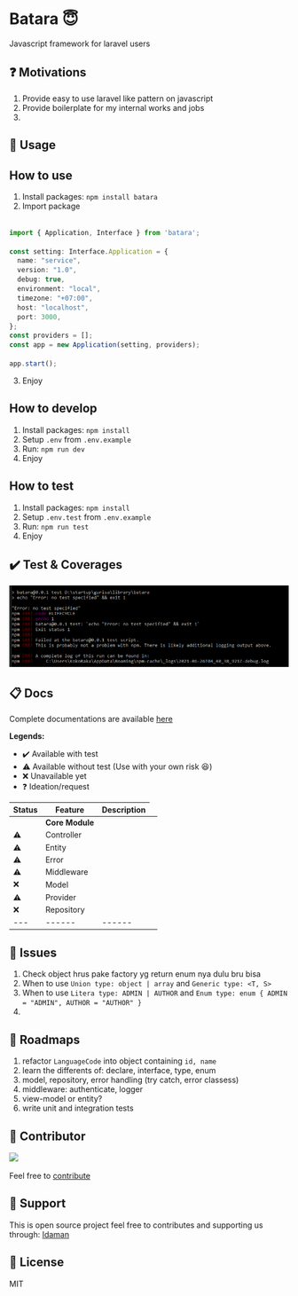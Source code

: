 # Batara 😇
Javascript framework for laravel users

❓ Motivations
---
1. Provide easy to use laravel like pattern on javascript
2. Provide boilerplate for my internal works and jobs
3. 

🖖 Usage
---
## How to use
1. Install packages: `npm install batara`
2. Import package
```ts

import { Application, Interface } from 'batara';

const setting: Interface.Application = {
  name: "service",
  version: "1.0",
  debug: true,
  environment: "local",
  timezone: "+07:00",
  host: "localhost",
  port: 3000,
};
const providers = [];
const app = new Application(setting, providers);

app.start();

```
3. Enjoy

## How to develop
1. Install packages: `npm install`
2. Setup `.env` from `.env.example`
3. Run: `npm run dev`
4. Enjoy

## How to test
1. Install packages: `npm install`
2. Setup `.env.test` from `.env.example`
3. Run: `npm run test`
4. Enjoy

✔️ Test & Coverages
---
![Test coverages](https://github.com/gurisa/batara/blob/master/assets/image/coverage.png?raw=true)

📋 Docs
---
Complete documentations are available [here](https://github.com/gurisa/batara/tree/master/docs)

**Legends:**
- ✔️ Available with test
- ⚠️ Available without test (Use with your own risk 😆)
- ❌ Unavailable yet
- ❓ Ideation/request

| Status | Feature   | Description |
| --- | ------      | ------ |
| <td> **Core Module** </td> |
| ⚠️ | Controller   |  |
| ⚠️ | Entity   |  |
| ⚠️ | Error   |  |
| ⚠️ | Middleware   |  |
| ❌ | Model   |  |
| ⚠️ | Provider   |  |
| ❌ | Repository   |  |
| --- | ------      | ------ |

👀 Issues
---
1. Check object hrus pake factory yg return enum nya dulu bru bisa
2. When to use `Union type: object | array` and `Generic type: <T, S>`
3. When to use `Litera type: ADMIN | AUTHOR` and `Enum type: enum { ADMIN = "ADMIN", AUTHOR = "AUTHOR" }`
4. 

🚀 Roadmaps
---
1. refactor `LanguageCode` into object containing `id, name`
2. learn the differents of: declare, interface, type, enum
3. model, repository, error handling (try catch, error classess)
4. middleware: authenticate, logger
5. view-model or entity?
6. write unit and integration tests

🤩 Contributor
---
[![](https://github.com/kokoraka.png?size=50)](https://github.com/kokoraka)

Feel free to [contribute](https://github.com/gurisa/batara/pulls)

💖 Support
---
This is open source project feel free to contributes and supporting us through: [Idaman](https://idaman.id)


📜 License
---
MIT
